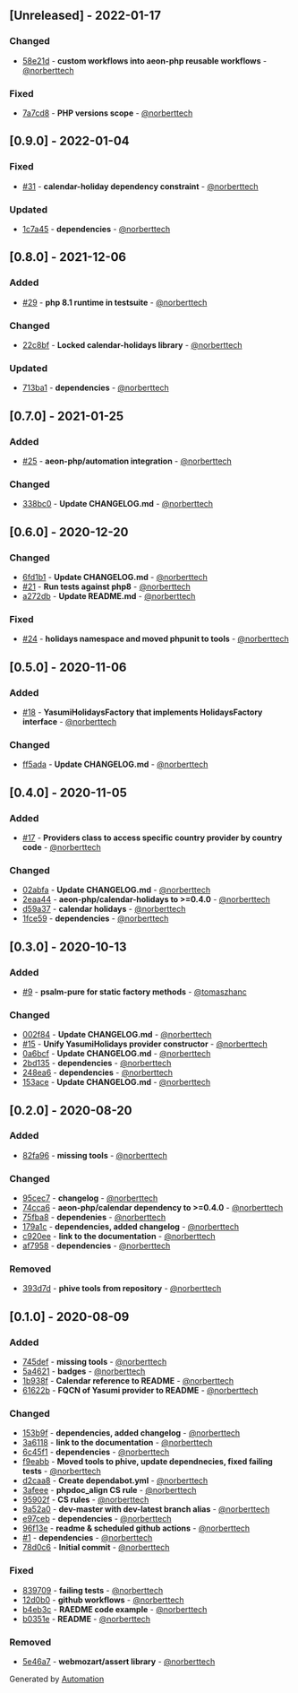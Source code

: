 ## [Unreleased] - 2022-01-17

### Changed
- [58e21d](https://github.com/aeon-php/calendar-holidays-yasumi/commit/58e21db4994f5919edc4fa1fd8292b3e194012c1) - **custom workflows into aeon-php reusable workflows** - [@norberttech](https://github.com/norberttech)

### Fixed
- [7a7cd8](https://github.com/aeon-php/calendar-holidays-yasumi/commit/7a7cd88130e8176b28e5118969ae39733a5789f4) - **PHP versions scope** - [@norberttech](https://github.com/norberttech)

## [0.9.0] - 2022-01-04

### Fixed
- [#31](https://github.com/aeon-php/calendar-holidays-yasumi/pull/31) - **calendar-holiday dependency constraint** - [@norberttech](https://github.com/norberttech)

### Updated
- [1c7a45](https://github.com/aeon-php/calendar-holidays-yasumi/commit/1c7a456445b51097eb65f55c8b5bfdf29f212583) - **dependencies** - [@norberttech](https://github.com/norberttech)

## [0.8.0] - 2021-12-06

### Added
- [#29](https://github.com/aeon-php/calendar-holidays-yasumi/pull/29) - **php 8.1 runtime in testsuite** - [@norberttech](https://github.com/norberttech)

### Changed
- [22c8bf](https://github.com/aeon-php/calendar-holidays-yasumi/commit/22c8bfc5866663035bac9e6af1dc3937968cc591) - **Locked calendar-holidays library** - [@norberttech](https://github.com/norberttech)

### Updated
- [713ba1](https://github.com/aeon-php/calendar-holidays-yasumi/commit/713ba1355eefbda632135a09dcce33b3617aaf18) - **dependencies** - [@norberttech](https://github.com/norberttech)

## [0.7.0] - 2021-01-25

### Added
- [#25](https://github.com/aeon-php/calendar-holidays-yasumi/pull/25) - **aeon-php/automation integration** - [@norberttech](https://github.com/norberttech)

### Changed
- [338bc0](https://github.com/aeon-php/calendar-holidays-yasumi/commit/338bc09e899cdbf387916f7f6392cffc752b7f64) - **Update CHANGELOG.md** - [@norberttech](https://github.com/norberttech)

## [0.6.0] - 2020-12-20

### Changed
- [6fd1b1](https://github.com/aeon-php/calendar-holidays-yasumi/commit/6fd1b18afe16d3e1466575227c0072465f957afc) - **Update CHANGELOG.md** - [@norberttech](https://github.com/norberttech)
- [#21](https://github.com/aeon-php/calendar-holidays-yasumi/pull/21) - **Run tests against php8** - [@norberttech](https://github.com/norberttech)
- [a272db](https://github.com/aeon-php/calendar-holidays-yasumi/commit/a272db3a1a0dce209ea5188b3e34abbb6d40b087) - **Update README.md** - [@norberttech](https://github.com/norberttech)

### Fixed
- [#24](https://github.com/aeon-php/calendar-holidays-yasumi/pull/24) - **holidays namespace and moved phpunit to tools** - [@norberttech](https://github.com/norberttech)

## [0.5.0] - 2020-11-06

### Added
- [#18](https://github.com/aeon-php/calendar-holidays-yasumi/pull/18) - **YasumiHolidaysFactory that implements HolidaysFactory interface** - [@norberttech](https://github.com/norberttech)

### Changed
- [ff5ada](https://github.com/aeon-php/calendar-holidays-yasumi/commit/ff5ada9b198bad49d1ba792a9ae68b04a4a9fe30) - **Update CHANGELOG.md** - [@norberttech](https://github.com/norberttech)

## [0.4.0] - 2020-11-05

### Added
- [#17](https://github.com/aeon-php/calendar-holidays-yasumi/pull/17) - **Providers class to access specific country provider by country code** - [@norberttech](https://github.com/norberttech)

### Changed
- [02abfa](https://github.com/aeon-php/calendar-holidays-yasumi/commit/02abfacc5b5ba1091e1621bca0deb784d043de19) - **Update CHANGELOG.md** - [@norberttech](https://github.com/norberttech)
- [2eaa44](https://github.com/aeon-php/calendar-holidays-yasumi/commit/2eaa44595f3e80a0db02cd2eb9790e96f2ad1e3c) - **aeon-php/calendar-holidays to >=0.4.0** - [@norberttech](https://github.com/norberttech)
- [d59a37](https://github.com/aeon-php/calendar-holidays-yasumi/commit/d59a37ede0e2c40d977d7f33e490d5548cbada3b) - **calendar holidays** - [@norberttech](https://github.com/norberttech)
- [1fce59](https://github.com/aeon-php/calendar-holidays-yasumi/commit/1fce59d212cb03ecca3faa4905c9f89a6db6b5aa) - **dependencies** - [@norberttech](https://github.com/norberttech)

## [0.3.0] - 2020-10-13

### Added
- [#9](https://github.com/aeon-php/calendar-holidays-yasumi/pull/9) - **psalm-pure for static factory methods** - [@tomaszhanc](https://github.com/tomaszhanc)

### Changed
- [002f84](https://github.com/aeon-php/calendar-holidays-yasumi/commit/002f842187168b023f95b5e5ca94a94041c0b883) - **Update CHANGELOG.md** - [@norberttech](https://github.com/norberttech)
- [#15](https://github.com/aeon-php/calendar-holidays-yasumi/pull/15) - **Unify YasumiHolidays provider constructor** - [@norberttech](https://github.com/norberttech)
- [0a6bcf](https://github.com/aeon-php/calendar-holidays-yasumi/commit/0a6bcf7beb0d740dd17d3af9c6b5b22ec8616acf) - **Update CHANGELOG.md** - [@norberttech](https://github.com/norberttech)
- [2bd135](https://github.com/aeon-php/calendar-holidays-yasumi/commit/2bd135fdb2ce865c03e7796c51c6ed901ebe30cd) - **dependencies** - [@norberttech](https://github.com/norberttech)
- [248ea6](https://github.com/aeon-php/calendar-holidays-yasumi/commit/248ea6a8c1ee8d259e0c89e49cc77c1489037cda) - **dependencies** - [@norberttech](https://github.com/norberttech)
- [153ace](https://github.com/aeon-php/calendar-holidays-yasumi/commit/153aceb2f0a996d61f3bacd04b6d94b7095acb06) - **Update CHANGELOG.md** - [@norberttech](https://github.com/norberttech)

## [0.2.0] - 2020-08-20

### Added
- [82fa96](https://github.com/aeon-php/calendar-holidays-yasumi/commit/82fa96ee6565a6a7438dcccef3a2e67756f161b2) - **missing tools** - [@norberttech](https://github.com/norberttech)

### Changed
- [95cec7](https://github.com/aeon-php/calendar-holidays-yasumi/commit/95cec75b7304e1e9eab695773202d9074a8a5444) - **changelog** - [@norberttech](https://github.com/norberttech)
- [74cca6](https://github.com/aeon-php/calendar-holidays-yasumi/commit/74cca66ea399adf9948a795f813593c87b455a64) - **aeon-php/calendar dependency to >=0.4.0** - [@norberttech](https://github.com/norberttech)
- [75fba8](https://github.com/aeon-php/calendar-holidays-yasumi/commit/75fba8a15390cb2fad0c9e5257db5b3970945a26) - **dependenies** - [@norberttech](https://github.com/norberttech)
- [179a1c](https://github.com/aeon-php/calendar-holidays-yasumi/commit/179a1c123b747a947aa6d5a52f3c86748b5f5fb2) - **dependencies, added changelog** - [@norberttech](https://github.com/norberttech)
- [c920ee](https://github.com/aeon-php/calendar-holidays-yasumi/commit/c920eeb8ddc0d703ee9541248e2baf5ca39ea276) - **link to the documentation** - [@norberttech](https://github.com/norberttech)
- [af7958](https://github.com/aeon-php/calendar-holidays-yasumi/commit/af7958846a2988742f187972df2aebb3ac5a30ee) - **dependencies** - [@norberttech](https://github.com/norberttech)

### Removed
- [393d7d](https://github.com/aeon-php/calendar-holidays-yasumi/commit/393d7dd4dd40e59459bf5f308ec7aa51ca0d3440) - **phive tools from repository** - [@norberttech](https://github.com/norberttech)

## [0.1.0] - 2020-08-09

### Added
- [745def](https://github.com/aeon-php/calendar-holidays-yasumi/commit/745defc93b918516091802b474a5aec24d92a9f1) - **missing tools** - [@norberttech](https://github.com/norberttech)
- [5a4621](https://github.com/aeon-php/calendar-holidays-yasumi/commit/5a4621273f53d57f1d474ccfbe99f7fa6de2b295) - **badges** - [@norberttech](https://github.com/norberttech)
- [1b938f](https://github.com/aeon-php/calendar-holidays-yasumi/commit/1b938f0c47dedc6108c2f9c60d4ebae11d5d8116) - **Calendar reference to README** - [@norberttech](https://github.com/norberttech)
- [61622b](https://github.com/aeon-php/calendar-holidays-yasumi/commit/61622b0a9f5a2502726c557f7a90f5cba55bd7da) - **FQCN of Yasumi provider to README** - [@norberttech](https://github.com/norberttech)

### Changed
- [153b9f](https://github.com/aeon-php/calendar-holidays-yasumi/commit/153b9f96fac3dada8d9caf929703098488c123e9) - **dependencies, added changelog** - [@norberttech](https://github.com/norberttech)
- [3a6118](https://github.com/aeon-php/calendar-holidays-yasumi/commit/3a61185df0dd97d8742a854323194946210ac914) - **link to the documentation** - [@norberttech](https://github.com/norberttech)
- [6c45f1](https://github.com/aeon-php/calendar-holidays-yasumi/commit/6c45f19bd9ecf3163562723e31981043235412d7) - **dependencies** - [@norberttech](https://github.com/norberttech)
- [f9eabb](https://github.com/aeon-php/calendar-holidays-yasumi/commit/f9eabbf08c5f08f68f94af6b37f5c6f6220f61cf) - **Moved tools to phive, update dependnecies, fixed failing tests** - [@norberttech](https://github.com/norberttech)
- [d2caa8](https://github.com/aeon-php/calendar-holidays-yasumi/commit/d2caa80289a858473079dfdd3f4a6a46902a6a4a) - **Create dependabot.yml** - [@norberttech](https://github.com/norberttech)
- [3afeee](https://github.com/aeon-php/calendar-holidays-yasumi/commit/3afeee270691136cb73f5471b10c3dda08a8e2b0) - **phpdoc_align CS rule** - [@norberttech](https://github.com/norberttech)
- [95902f](https://github.com/aeon-php/calendar-holidays-yasumi/commit/95902f5b59f7b13e82e0ade5b468d040110daf6a) - **CS rules** - [@norberttech](https://github.com/norberttech)
- [9a52a0](https://github.com/aeon-php/calendar-holidays-yasumi/commit/9a52a0b5988f68d1211eea9319d3407de3410c80) - **dev-master with dev-latest branch alias** - [@norberttech](https://github.com/norberttech)
- [e97ceb](https://github.com/aeon-php/calendar-holidays-yasumi/commit/e97ceb56a4c81f65c637b9e8c9e7c77ccf3fde31) - **dependencies** - [@norberttech](https://github.com/norberttech)
- [96f13e](https://github.com/aeon-php/calendar-holidays-yasumi/commit/96f13e525214cd66fd49623f0f667aebcc7a31b2) - **readme & scheduled github actions** - [@norberttech](https://github.com/norberttech)
- [#1](https://github.com/aeon-php/calendar-holidays-yasumi/pull/1) - **dependencies** - [@norberttech](https://github.com/norberttech)
- [78d0c6](https://github.com/aeon-php/calendar-holidays-yasumi/commit/78d0c6c167f47a7afe46b36140296819213b8f08) - **Initial commit** - [@norberttech](https://github.com/norberttech)

### Fixed
- [839709](https://github.com/aeon-php/calendar-holidays-yasumi/commit/83970955ad803ff46f5ae237b6dbbbf459cd8144) - **failing tests** - [@norberttech](https://github.com/norberttech)
- [12d0b0](https://github.com/aeon-php/calendar-holidays-yasumi/commit/12d0b0d0865bf3aa3d230529f574d0165214c2a0) - **github workflows** - [@norberttech](https://github.com/norberttech)
- [b4eb3c](https://github.com/aeon-php/calendar-holidays-yasumi/commit/b4eb3c5f9b477b27345d4d9179ad1b3e8c04d5da) - **RAEDME code example** - [@norberttech](https://github.com/norberttech)
- [b0351e](https://github.com/aeon-php/calendar-holidays-yasumi/commit/b0351ec0429415b6348bef47721e3d289cf02088) - **README** - [@norberttech](https://github.com/norberttech)

### Removed
- [5e46a7](https://github.com/aeon-php/calendar-holidays-yasumi/commit/5e46a7422982363eebbb9abf52c750df199d6be3) - **webmozart/assert library** - [@norberttech](https://github.com/norberttech)

Generated by [Automation](https://github.com/aeon-php/automation)